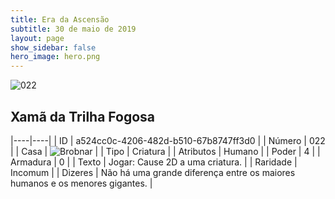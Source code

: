 ```yaml
---
title: Era da Ascensão
subtitle: 30 de maio de 2019
layout: page
show_sidebar: false
hero_image: hero.png
---
```


![022](https://cdn.keyforgegame.com/media/card_front/pt/435_022_3JRV67CXX2RQ_pt.png)

## Xamã da Trilha Fogosa

|----|----|
| ID | a524cc0c-4206-482d-b510-67b8747ff3d0 |
| Número | 022 |
| Casa | ![Brobnar](https://archonarcana.com/images/thumb/e/e0/Brobnar.png/22px-Brobnar.png "Brobnar") |
| Tipo | Criatura |
| Atributos | Humano |
| Poder | 4 |
| Armadura | 0 |
| Texto | Jogar: Cause 2D a uma criatura. |
| Raridade | Incomum |
| Dizeres | Não há uma grande diferença entre os maiores humanos e os menores gigantes. |
